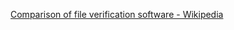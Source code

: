 
[Comparison of file verification software - Wikipedia](https://en.wikipedia.org/wiki/Comparison_of_file_verification_software)
